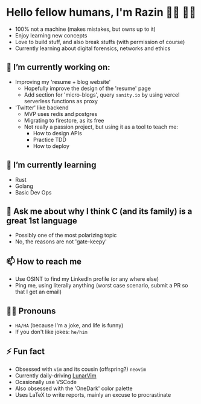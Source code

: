 # Hello fellow humans, I'm Razin 🕵️‍♂️ 👨‍💻
- 100% not a machine (makes mistakes, but owns up to it)
- Enjoy learning new concepts
- Love to build stuff, and also break stuffs (with permission of course)
- Currently learning about digital forensics, networks and ethics

## 🔭 I’m currently working on:
  - Improving my 'resume + blog website'
    - Hopefully improve the design of the 'resume' page
    - Add section for 'micro-blogs', query `sanity.io` by using vercel serverless functions as proxy
  - 'Twitter' like backend
    - MVP uses redis and postgres
    - Migrating to firestore, as its free
    - Not really a passion project, but using it as a tool to teach me:
      - How to design APIs
      - Practice TDD
      - How to deploy

## 🌱 I’m currently learning
  - Rust
  - Golang
  - Basic Dev Ops

## 💬 Ask me about why I think C (and its family) is a great 1st language
- Possibly one of the most polarizing topic
- No, the reasons are not 'gate-keepy'

## 📫 How to reach me
- Use OSINT to find my LinkedIn profile (or any where else)
- Ping me, using literally anything (worst case scenario, submit a PR so that I get an email)

## 🏃‍♂️ Pronouns
- `HA/HA` (because I'm a joke, and life is funny)
- If you don't like jokes: `he/him`

## ⚡ Fun fact
- Obsessed with `vim` and its cousin (offspring?) `neovim`
- Currently daily-driving [LunarVim](https://github.com/LunarVim/LunarVim)
- Ocasionally use VSCode
- Also obsessed with the 'OneDark' color palette
- Uses LaTeX to write reports, mainly an excuse to procrastinate
